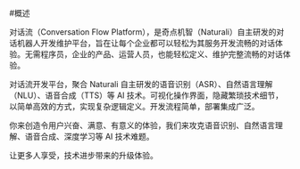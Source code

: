 #概述



对话流（Conversation Flow Platform），是奇点机智（Naturali）自主研发的对话机器人开发维护平台，旨在让每个企业都可以轻松为其服务开发流畅的对话体验。无需程序员，企业的产品、运营人员，也能轻松定义、维护完整流畅的对话体验。

对话流开发平台，聚合 Naturali 自主研发的语音识别（ASR）、自然语言理解（NLU）、语音合成（TTS）等 AI 技术。可视化操作界面，隐藏繁琐技术细节，以简单高效的方式，实现复杂逻辑定义。开发流程简单，部署集成广泛。

你来创造令用户兴奋、满意、有意义的体验，我们来攻克语音识别、自然语言理解、语音合成、深度学习等 AI 技术难题。

让更多人享受，技术进步带来的升级体验。


